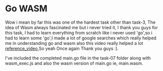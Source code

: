 # Go WASM

Wow i mean by far this was one of the hardest task other than task-3, The idea of Wasm always fascinated me but i never tried it, I thank you guys for this task, I had to learn everything from scratch like i never used 'go',so i had to learn some 'go',I made a lot of google searches which really helped me in understanding go and wasm also this video really helped a lot [reference_video](https://youtu.be/10Mz3z-W1BE),So yeah Once again Thank you guys :).

I've included the completed main.go file in the task-07 folder along with wasm_exec.js and also the wasm version of main.go ie, main.wasm.

